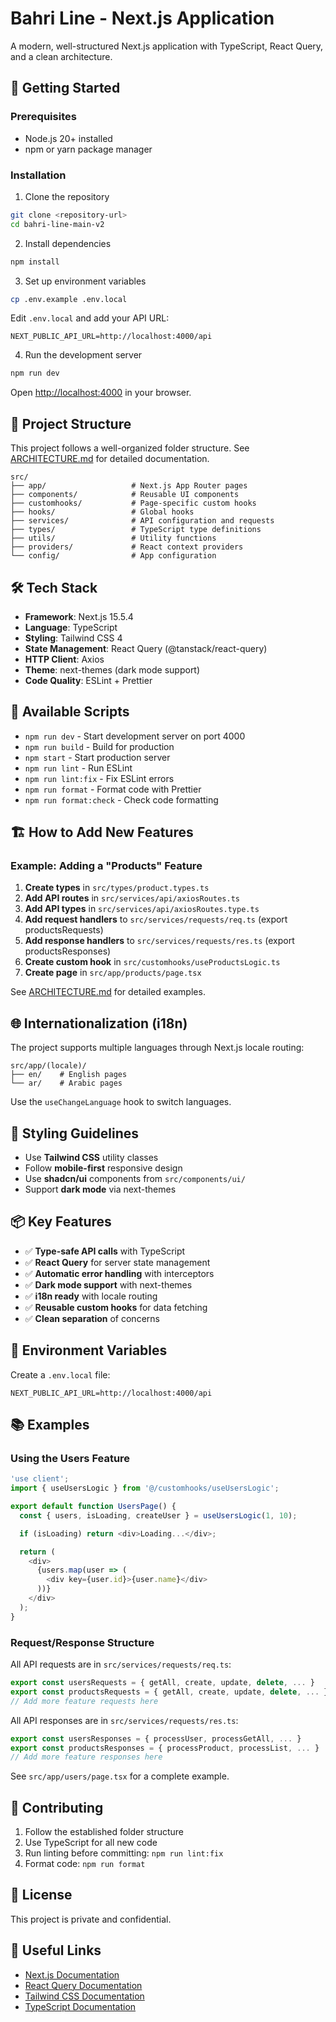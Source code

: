 # Bahri Line - Next.js Application

A modern, well-structured Next.js application with TypeScript, React Query, and a clean architecture.

## 🚀 Getting Started

### Prerequisites

- Node.js 20+ installed
- npm or yarn package manager

### Installation

1. Clone the repository
```bash
git clone <repository-url>
cd bahri-line-main-v2
```

2. Install dependencies
```bash
npm install
```

3. Set up environment variables
```bash
cp .env.example .env.local
```

Edit `.env.local` and add your API URL:
```
NEXT_PUBLIC_API_URL=http://localhost:4000/api
```

4. Run the development server
```bash
npm run dev
```

Open [http://localhost:4000](http://localhost:4000) in your browser.

## 📁 Project Structure

This project follows a well-organized folder structure. See [ARCHITECTURE.md](ARCHITECTURE.md) for detailed documentation.

```
src/
├── app/                   # Next.js App Router pages
├── components/            # Reusable UI components
├── customhooks/           # Page-specific custom hooks
├── hooks/                 # Global hooks
├── services/              # API configuration and requests
├── types/                 # TypeScript type definitions
├── utils/                 # Utility functions
├── providers/             # React context providers
└── config/                # App configuration
```

## 🛠️ Tech Stack

- **Framework**: Next.js 15.5.4
- **Language**: TypeScript
- **Styling**: Tailwind CSS 4
- **State Management**: React Query (@tanstack/react-query)
- **HTTP Client**: Axios
- **Theme**: next-themes (dark mode support)
- **Code Quality**: ESLint + Prettier

## 📝 Available Scripts

- `npm run dev` - Start development server on port 4000
- `npm run build` - Build for production
- `npm start` - Start production server
- `npm run lint` - Run ESLint
- `npm run lint:fix` - Fix ESLint errors
- `npm run format` - Format code with Prettier
- `npm run format:check` - Check code formatting

## 🏗️ How to Add New Features

### Example: Adding a "Products" Feature

1. **Create types** in `src/types/product.types.ts`
2. **Add API routes** in `src/services/api/axiosRoutes.ts`
3. **Add API types** in `src/services/api/axiosRoutes.type.ts`
4. **Add request handlers** to `src/services/requests/req.ts` (export productsRequests)
5. **Add response handlers** to `src/services/requests/res.ts` (export productsResponses)
6. **Create custom hook** in `src/customhooks/useProductsLogic.ts`
7. **Create page** in `src/app/products/page.tsx`

See [ARCHITECTURE.md](ARCHITECTURE.md) for detailed examples.

## 🌐 Internationalization (i18n)

The project supports multiple languages through Next.js locale routing:

```
src/app/(locale)/
├── en/    # English pages
└── ar/    # Arabic pages
```

Use the `useChangeLanguage` hook to switch languages.

## 🎨 Styling Guidelines

- Use **Tailwind CSS** utility classes
- Follow **mobile-first** responsive design
- Use **shadcn/ui** components from `src/components/ui/`
- Support **dark mode** via next-themes

## 📦 Key Features

- ✅ **Type-safe API calls** with TypeScript
- ✅ **React Query** for server state management
- ✅ **Automatic error handling** with interceptors
- ✅ **Dark mode support** with next-themes
- ✅ **i18n ready** with locale routing
- ✅ **Reusable custom hooks** for data fetching
- ✅ **Clean separation** of concerns

## 🔑 Environment Variables

Create a `.env.local` file:

```env
NEXT_PUBLIC_API_URL=http://localhost:4000/api
```

## 📚 Examples

### Using the Users Feature

```typescript
'use client';
import { useUsersLogic } from '@/customhooks/useUsersLogic';

export default function UsersPage() {
  const { users, isLoading, createUser } = useUsersLogic(1, 10);

  if (isLoading) return <div>Loading...</div>;

  return (
    <div>
      {users.map(user => (
        <div key={user.id}>{user.name}</div>
      ))}
    </div>
  );
}
```

### Request/Response Structure

All API requests are in `src/services/requests/req.ts`:
```typescript
export const usersRequests = { getAll, create, update, delete, ... }
export const productsRequests = { getAll, create, update, delete, ... }
// Add more feature requests here
```

All API responses are in `src/services/requests/res.ts`:
```typescript
export const usersResponses = { processUser, processGetAll, ... }
export const productsResponses = { processProduct, processList, ... }
// Add more feature responses here
```

See `src/app/users/page.tsx` for a complete example.

## 🤝 Contributing

1. Follow the established folder structure
2. Use TypeScript for all new code
3. Run linting before committing: `npm run lint:fix`
4. Format code: `npm run format`

## 📄 License

This project is private and confidential.

## 🔗 Useful Links

- [Next.js Documentation](https://nextjs.org/docs)
- [React Query Documentation](https://tanstack.com/query/latest)
- [Tailwind CSS Documentation](https://tailwindcss.com/docs)
- [TypeScript Documentation](https://www.typescriptlang.org/docs)
